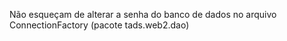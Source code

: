 Não esqueçam de alterar a senha do banco de dados no arquivo ConnectionFactory (pacote tads.web2.dao)